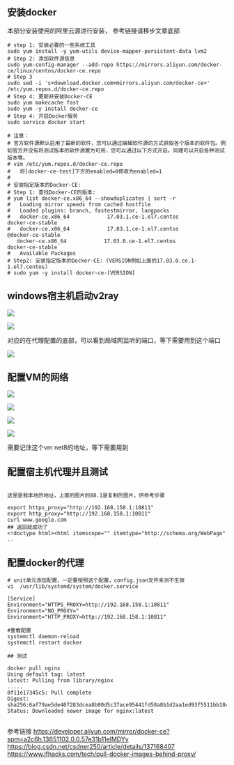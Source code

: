 ## 安装docker

 本部分安装使用的阿里云源进行安装， 参考链接请移步文章底部
```shell
# step 1: 安装必要的一些系统工具
sudo yum install -y yum-utils device-mapper-persistent-data lvm2
# Step 2: 添加软件源信息
sudo yum-config-manager --add-repo https://mirrors.aliyun.com/docker-ce/linux/centos/docker-ce.repo
# Step 3
sudo sed -i 's+download.docker.com+mirrors.aliyun.com/docker-ce+' /etc/yum.repos.d/docker-ce.repo
# Step 4: 更新并安装Docker-CE
sudo yum makecache fast
sudo yum -y install docker-ce
# Step 4: 开启Docker服务
sudo service docker start

# 注意：
# 官方软件源默认启用了最新的软件，您可以通过编辑软件源的方式获取各个版本的软件包。例如官方并没有将测试版本的软件源置为可用，您可以通过以下方式开启。同理可以开启各种测试版本等。
# vim /etc/yum.repos.d/docker-ce.repo
#   将[docker-ce-test]下方的enabled=0修改为enabled=1
#
# 安装指定版本的Docker-CE:
# Step 1: 查找Docker-CE的版本:
# yum list docker-ce.x86_64 --showduplicates | sort -r
#   Loading mirror speeds from cached hostfile
#   Loaded plugins: branch, fastestmirror, langpacks
#   docker-ce.x86_64            17.03.1.ce-1.el7.centos            docker-ce-stable
#   docker-ce.x86_64            17.03.1.ce-1.el7.centos            @docker-ce-stable
   docker-ce.x86_64            17.03.0.ce-1.el7.centos            docker-ce-stable
#   Available Packages
# Step2: 安装指定版本的Docker-CE: (VERSION例如上面的17.03.0.ce.1-1.el7.centos)
# sudo yum -y install docker-ce-[VERSION]

```

## windows宿主机启动v2ray

![](http://cdn.oyfacc.cn/20240727112043.png)

![](http://cdn.oyfacc.cn/20240727112458.png)

对应的在代理配置的底部，可以看到局域网监听的端口，等下需要用到这个端口

![](http://cdn.oyfacc.cn/20240727112528.png)

## 配置VM的网络

![](http://cdn.oyfacc.cn/20240727112845.png)

![](http://cdn.oyfacc.cn/20240727112902.png)

![](http://cdn.oyfacc.cn/20240727112934.png)

![](http://cdn.oyfacc.cn/20240727113210.png)

需要记住这个vm net8的地址，等下需要用到

## 配置宿主机代理并且测试

```shell

这里是我本地的地址，上面的图片的88.1是复制的图片，供参考步骤

export https_proxy="http://192.168.158.1:10811"
export http_proxy="http://192.168.158.1:10811"
curl www.google.com
## 返回就成功了
<!doctype html><html itemscope="" itemtype="http://schema.org/WebPage" ..
```


## 配置docker的代理
```shell
# unit单元添加配置，一定要按照这个配置，config.json文件亲测不生效
vi  /usr/lib/systemd/system/docker.service

[Service]
Environment="HTTPS_PROXY=http://192.168.158.1:10811"
Environment="NO_PROXY="
Environment="HTTP_PROXY=http://192.168.158.1:10811"

#重载配置
systemctl daemon-reload
systemctl restart docker

## 测试

docker pull nginx
Using default tag: latest
latest: Pulling from library/nginx
.....
0f11e17345c5: Pull complete 
Digest: sha256:6af79ae5de407283dcea8b00d5c37ace95441fd58a8b1d2aa1ed93f5511bb18c
Status: Downloaded newer image for nginx:latest

```

##
参考链接
https://developer.aliyun.com/mirror/docker-ce?spm=a2c6h.13651102.0.0.57e31b11elMDYv
https://blog.csdn.net/csdner250/article/details/137168407
https://www.lfhacks.com/tech/pull-docker-images-behind-proxy/